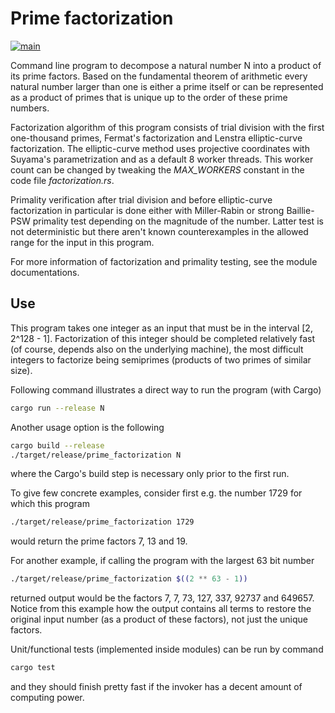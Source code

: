 # Prime factorization

[![main](https://github.com/elmomoilanen/prime-factorization/actions/workflows/main.yml/badge.svg)](https://github.com/elmomoilanen/prime-factorization/actions/workflows/main.yml)

Command line program to decompose a natural number N into a product of its prime factors. Based on the fundamental theorem of arithmetic every natural number larger than one is either a prime itself or can be represented as a product of primes that is unique up to the order of these prime numbers.

Factorization algorithm of this program consists of trial division with the first one-thousand primes, Fermat's factorization and Lenstra elliptic-curve factorization. The elliptic-curve method uses projective coordinates with Suyama's parametrization and as a default 8 worker threads. This worker count can be changed by tweaking the *MAX_WORKERS* constant in the code file *factorization.rs*.

Primality verification after trial division and before elliptic-curve factorization in particular is done either with Miller-Rabin or strong Baillie-PSW primality test depending on the magnitude of the number. Latter test is not deterministic but there aren't known counterexamples in the allowed range for the input in this program.

For more information of factorization and primality testing, see the module documentations.

## Use ##

This program takes one integer as an input that must be in the interval [2, 2^128 - 1]. Factorization of this integer should be completed relatively fast (of course, depends also on the underlying machine), the most difficult integers to factorize being semiprimes (products of two primes of similar size).

Following command illustrates a direct way to run the program (with Cargo)

```bash
cargo run --release N
```

Another usage option is the following

```bash
cargo build --release
./target/release/prime_factorization N
```

where the Cargo's build step is necessary only prior to the first run.

To give few concrete examples, consider first e.g. the number 1729 for which this program

```bash
./target/release/prime_factorization 1729
```

would return the prime factors 7, 13 and 19.

For another example, if calling the program with the largest 63 bit number

```bash
./target/release/prime_factorization $((2 ** 63 - 1))
```

returned output would be the factors 7, 7, 73, 127, 337, 92737 and 649657. Notice from this example how the output contains all terms to restore the original input number (as a product of these factors), not just the unique factors.

Unit/functional tests (implemented inside modules) can be run by command

```bash
cargo test
```

and they should finish pretty fast if the invoker has a decent amount of computing power.
